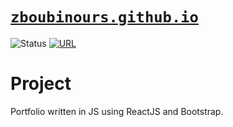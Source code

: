 # [`zboubinours.github.io`](http://zboubinours.github.io)

![Status](https://img.shields.io/badge/status-development-orange.svg)
[![URL](https://img.shields.io/badge/host-up-green.svg)](http://zboubinours.github.io)

# Project

Portfolio written in JS using ReactJS and Bootstrap.
